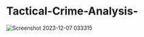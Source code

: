 # Tactical-Crime-Analysis-
![Screenshot 2023-12-07 033315](https://github.com/S-Prakash-github/Tactical-Crime-Analysis-/assets/91363429/f252e2eb-91a9-453a-bd47-37760ad6b253)
